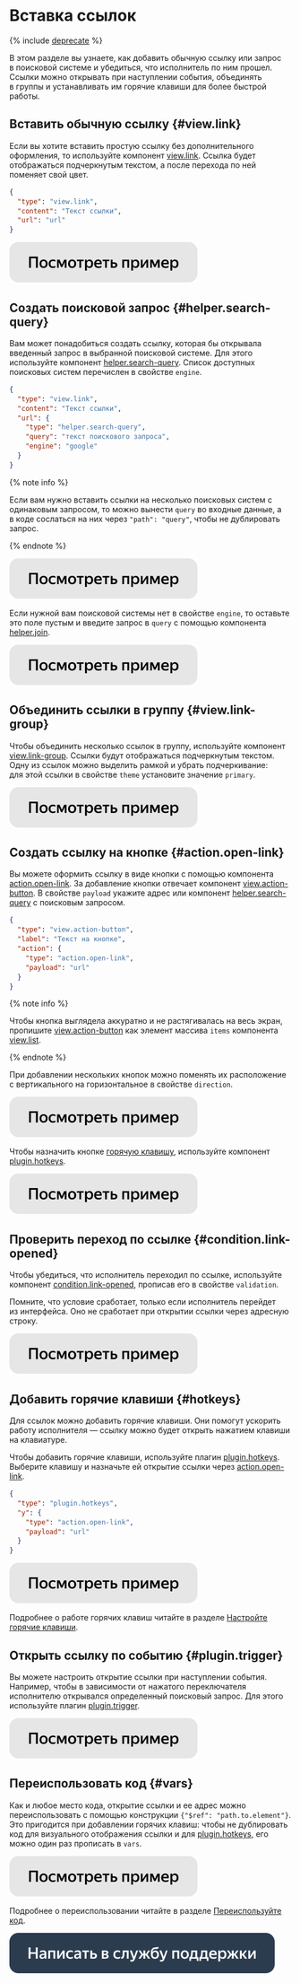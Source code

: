 # Вставка ссылок

{% include [deprecate](../../_includes/deprecate.md) %}

В этом разделе вы узнаете, как добавить обычную ссылку или запрос в поисковой системе и убедиться, что исполнитель по ним прошел. Ссылки можно открывать при наступлении события, объединять в группы и устанавливать им горячие клавиши для более быстрой работы.


## Вставить обычную ссылку {#view.link}

Если вы хотите вставить простую ссылку без дополнительного оформления, то используйте компонент [view.link](../reference/view.link.md). Ссылка будет отображаться подчеркнутым текстом, а после перехода по ней поменяет свой цвет.

```json
{
  "type": "view.link",
  "content": "Текст ссылки",
  "url": "url"
}
```

[![](../_images/buttons/view-example.svg)](https://clck.ru/RvckN)


## Создать поисковой запрос {#helper.search-query}

Вам может понадобиться создать ссылку, которая бы открывала введенный запрос в выбранной поисковой системе. Для этого используйте компонент [helper.search-query](../reference/helper.search-query.md). Список доступных поисковых систем перечислен в свойстве `engine`.

```json
{
  "type": "view.link",
  "content": "Текст ссылки",
  "url": {
    "type": "helper.search-query",
    "query": "текст поискового запроса",
    "engine": "google"
  }
}
```

{% note info %}

Если вам нужно вставить ссылки на несколько поисковых систем с одинаковым запросом, то можно вынести `query` во входные данные, а в коде сослаться на них через `"path": "query"`, чтобы не дублировать запрос.

{% endnote %}


[![](../_images/buttons/view-example.svg)](https://nda.ya.ru/t/pArYIypP3XBTUX)

Если нужной вам поисковой системы нет в свойстве `engine`, то оставьте это поле пустым и введите запрос в `query` с помощью компонента [helper.join](../reference/helper.join.md).

[![](../_images/buttons/view-example.svg)](https://clck.ru/RvdNy)


## Объединить ссылки в группу {#view.link-group}

Чтобы объединить несколько ссылок в группу, используйте компонент [view.link-group](../reference/view.link-group.md). Ссылки будут отображаться подчеркнутым текстом. Одну из ссылок можно выделить рамкой и убрать подчеркивание: для этой ссылки в свойстве `theme` установите значение `primary`.

[![](../_images/buttons/view-example.svg)](https://clck.ru/TYUZE)


## Создать ссылку на кнопке {#action.open-link}

Вы можете оформить ссылку в виде кнопки с помощью компонента [action.open-link](../reference/action.open-link.md). За добавление кнопки отвечает компонент [view.action-button](../reference/view.action-button.md). В свойстве `payload` укажите адрес или компонент [helper.search-query](../reference/helper.search-query.md) с поисковым запросом.

```json
{
  "type": "view.action-button",
  "label": "Текст на кнопке",
  "action": {
    "type": "action.open-link",
    "payload": "url"
  }
}
```

{% note info %}

Чтобы кнопка выглядела аккуратно и не растягивалась на весь экран, пропишите [view.action-button](../reference/view.action-button.md) как элемент массива `items` компонента [view.list](../reference/view.list.md).

{% endnote %}


При добавлении нескольких кнопок можно поменять их расположение с вертикального на горизонтальное в свойстве `direction`.

[![](../_images/buttons/view-example.svg)](https://clck.ru/Rvx2C)

Чтобы назначить кнопке [горячую клавишу](../best-practices/hotkeys.md), используйте компонент [plugin.hotkeys](../reference/plugin.hotkeys.md).

[![](../_images/buttons/view-example.svg)](https://clck.ru/TjrKy)


## Проверить переход по ссылке {#condition.link-opened}

Чтобы убедиться, что исполнитель переходил по ссылке, используйте компонент [condition.link-opened](../reference/condition.link-opened.md), прописав его в свойстве `validation`.

Помните, что условие сработает, только если исполнитель перейдет из интерфейса. Оно не сработает при открытии ссылки через адресную строку.

[![](../_images/buttons/view-example.svg)](https://clck.ru/RveLE)


## Добавить горячие клавиши {#hotkeys}

Для ссылок можно добавить горячие клавиши. Они помогут ускорить работу исполнителя — ссылку можно будет открыть нажатием клавиши на клавиатуре.

Чтобы добавить горячие клавиши, используйте плагин [plugin.hotkeys](../reference/plugin.hotkeys.md). Выберите клавишу и назначьте ей открытие ссылки через [action.open-link](../reference/action.open-link.md).

```json
{
  "type": "plugin.hotkeys",
  "y": {
    "type": "action.open-link",
    "payload": "url"
  }
}
```

[![](../_images/buttons/view-example.svg)](https://clck.ru/Rx3LX)

Подробнее о работе горячих клавиш читайте в разделе [Настройте горячие клавиши](../best-practices/hotkeys.md).


## Открыть ссылку по событию {#plugin.trigger}

Вы можете настроить открытие ссылки при наступлении события. Например, чтобы в зависимости от нажатого переключателя исполнителю открывался определенный поисковый запрос. Для этого используйте плагин [plugin.trigger](../reference/plugin.trigger.md).

[![](../_images/buttons/view-example.svg)](https://clck.ru/Rx5YK)


## Переиспользовать код {#vars}

Как и любое место кода, открытие ссылки и ее адрес можно переиспользовать с помощью конструкции `{"$ref": "path.to.element"}`. Это пригодится при добавлении горячих клавиш: чтобы не дублировать код для визуального отображения ссылки и для [plugin.hotkeys](../reference/plugin.hotkeys.md), его можно один раз прописать в `vars`.

[![](../_images/buttons/view-example.svg)](https://clck.ru/Rx5NP)

Подробнее о переиспользовании читайте в разделе [Переиспользуйте код](../best-practices/reuse.md).


[![](../_images/buttons/contact-support.svg)](../concepts/support.md)
